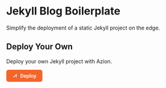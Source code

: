 # Jekyll Blog Boilerplate

Simplify the deployment of a static Jekyll project on the edge.

##  Deploy Your Own

Deploy your own Jekyll project with Azion.

[![Deploy Button](/static/button.png)](https://console.azion.com/create/jekyll/jekyll-boilerplate "Deploy with Azion")